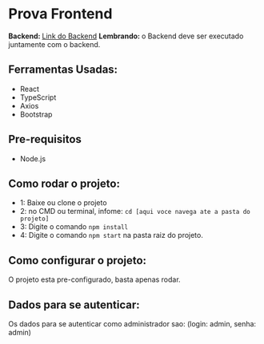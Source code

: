 <h1> Prova Frontend </h1>
<strong>Backend: </strong> <a href="">Link do Backend</a>
<strong> Lembrando: </strong> o Backend deve ser executado juntamente com o backend.

<h2>Ferramentas Usadas: </h2>
<ul>
   <li>React</li>
   <li>TypeScript</li>
   <li>Axios</li>
   <li>Bootstrap</li>
</ul>

<h2>Pre-requisitos</h2>
<ul>
  <li>Node.js</li>
</ul>

<h2>Como rodar o projeto:</h2>
<ul>
<li>1: Baixe ou clone o projeto</li>
<li>2: no CMD ou terminal, infome: <code>cd [aqui voce navega ate a pasta do projeto]</code></li>
<li>3: Digite o comando <code>npm install</code></li>
<li>4: Digite o comando <code>npm start</code> na pasta raiz do projeto.</li>
</ul>

<h2>Como configurar o projeto:</h2>
<p>O projeto esta pre-configurado, basta apenas rodar.</p>

<h2>Dados para se autenticar: </h2>
<p>Os dados para se autenticar como administrador sao: (login: admin, senha: admin)</p>
